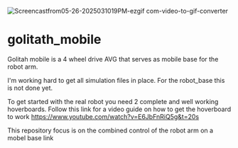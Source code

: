

![Screencastfrom05-26-2025031019PM-ezgif com-video-to-gif-converter](https://github.com/user-attachments/assets/ff9e2ffa-efec-4e6e-8547-04a1040732de)


# golitath_mobile
Golitah mobile is a 4 wheel drive AVG that serves as mobile base for the robot arm.

I'm working hard to get all simulation files in place. For the robot_base this is not done yet. 

To get started with the real robot you need 2 complete and well working hoverboards. 
Follow this link for a  video guide on how to get the hoverboard to work
https://www.youtube.com/watch?v=E6JbFnRiQ5g&t=20s

This repository focus is on the combined control of the robot arm on a mobel base link 
